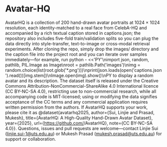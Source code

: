 # Avatar-HQ
AvatarHQ is a collection of 200 hand-drawn avatar portraits at 1024 × 1024 resolution, each identity-matched to a real face from CelebA-HQ and accompanied by a rich textual caption stored in captions.json; the repository also includes five-fold train/validation splits so you can plug the data directly into style-transfer, text-to-image or cross-modal retrieval experiments. After cloning the repo, simply drop the images/ directory and the caption file into the project root and you can iterate over samples immediately—for example, run python - <<'PY'\nimport json, random, pathlib, PIL.Image as Image\nroot = pathlib.Path('images')\nimg = random.choice(list(root.glob('*.png')))\nprint(json.loads(open('captions.json').read())[img.stem])\nImage.open(img).show()\nPY to display a random avatar and its description. The dataset itself is released under the Creative Commons Attribution-NonCommercial-ShareAlike 4.0 International licence (CC BY-NC-SA 4.0), restricting use to non-commercial research, while all accompanying code is MIT-licensed; using or modifying the data signifies acceptance of the CC terms and any commercial application requires written permission from the authors. If AvatarHQ supports your work, please cite it as @dataset{avatarhq2025, author={Sui, Linjie and Prasad, Mukesh}, title={AvatarHQ: A High-Quality Hand-Drawn Avatar Dataset}, year={2025}, url={https://github.com/<user>/AvatarHQ}, note={CC BY-NC-SA 4.0}}. Questions, issues and pull requests are welcome—contact Linjie Sui (linjie.sui-1@uts.edu.au) or Mukesh Prasad (mukesh.prasad@uts.edu.au) for support or collaboration.